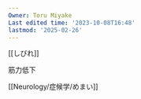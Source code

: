 ```yaml
---
Owner: Toru Miyake
Last edited time: '2023-10-08T16:48'
lastmod: '2025-02-26'
---
```

[[しびれ]]

筋力低下

[[Neurology/症候学/めまい]]
